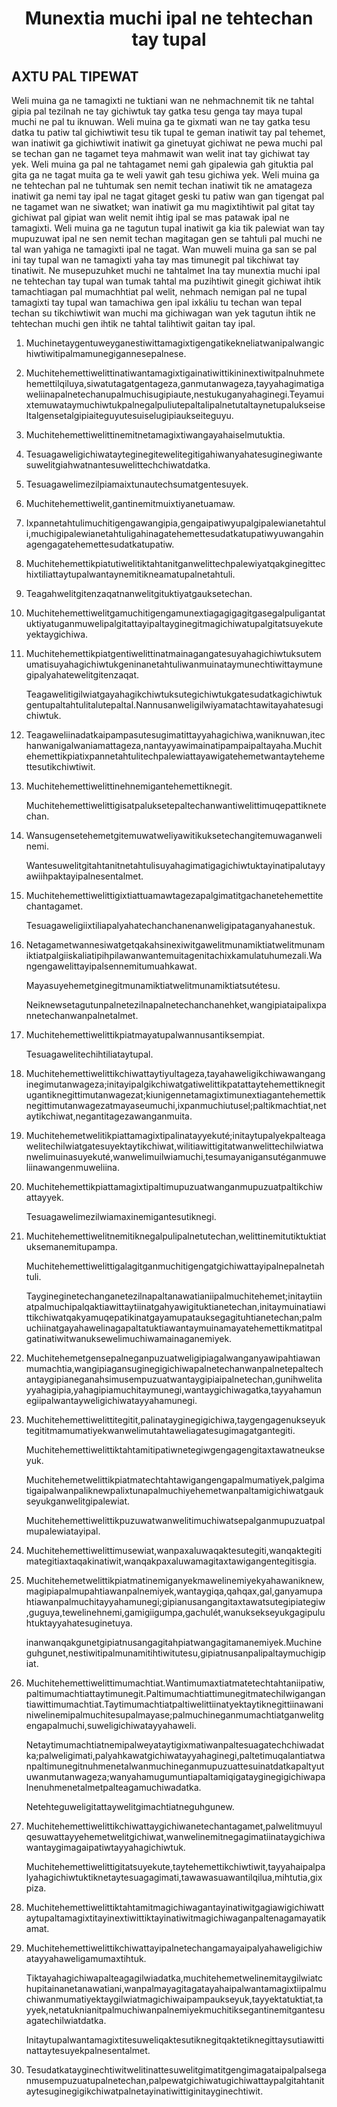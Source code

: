 <h1 align='center'>Munextia muchi ipal ne tehtechan tay tupal</h1>
<h2>AXTU PAL TIPEWAT</h2>
<p>Weli muina ga ne tamagixti ne tuktiani wan ne nehmachnemit tik ne tahtal gipia pal tezilnah ne tay gichiwtuk tay gatka tesu genga tay maya tupal muchi ne pal tu iknuwan.
Weli muina ga te gixmati wan ne tay gatka tesu datka tu patiw tal gichiwtiwit tesu tik tupal te geman inatiwit tay pal tehemet, wan inatiwit ga gichiwtiwit inatiwit ga ginetuyat gichiwat ne pewa muchi pal se techan gan ne tagamet teya mahmawit wan welit inat tay gichiwat tay yek.
Weli muina ga pal ne tahtagamet nemi gah gipalewia gah gituktia pal gita ga ne tagat muita ga te weli yawit gah tesu gichiwa yek.
Weli muina ga ne tehtechan pal ne tuhtumak sen nemit techan inatiwit tik ne amatageza inatiwit ga nemi tay ipal ne tagat gitaget geski tu patiw wan gan tigengat pal ne tagamet wan ne siwatket; wan inatiwit ga mu magixtihtiwit pal gitat tay gichiwat pal gipiat wan welit nemit ihtig ipal se mas patawak ipal ne tamagixti.
Weli muina ga ne tagutun tupal inatiwit ga kia tik palewiat wan tay mupuzuwat ipal ne sen nemit techan magitagan gen se tahtuli pal muchi ne tal wan yahiga ne tamagixti ipal ne tagat.
Wan muweli muina ga san se pal ini tay tupal wan ne tamagixti yaha tay mas timunegit pal tikchiwat tay tinatiwit.
Ne musepuzuhket muchi ne tahtalmet
Ina tay munextia muchi ipal ne tehtechan tay tupal wan tumak tahtal ma puzihtiwit ginegit gichiwat ihtik tamachtiagan pal mumachhtiat pal welit, nehmach nemigan pal ne tupal tamagixti tay tupal wan tamachiwa gen ipal ixkáliu tu techan wan tepal techan su tikchiwtiwit wan muchi ma gichiwagan wan yek tagutun ihtik ne tehtechan muchi gen ihtik ne tahtal talihtiwit gaitan tay ipal.</p>
<ol>
  <li>
    <p>Muchinetaygentuweyganestiwittamagixtigengatikekneliatwanipalwangichiwtiwitipalmamunegigannesepalnese.</p>
  </li>
  <li>
    <p>Muchitehemettiwelittinatiwantamagixtigainatiwittikininextiwitpalnuhmetehemettilqiluya,siwatutagatgentageza,ganmutanwageza,tayyahagimatigaweliinapalnetechanupalmuchisugipiaute,nestukuganyahaginegi.Teyamuixtemuwataymuchiwtukpalnegalpuliutepaltalipalnetutaltaynetupalukseiseltalgensetalgipiaiteguyutesuiselugipiaukseiteguyu.</p>
  </li>
  <li>
    <p>Muchitehemettiwelittinemitnetamagixtiwangayahaiselmutuktia.</p>
  </li>
  <li>
    <p>Tesuagaweligichiwatayteginegitewelitegitigahiwanyahatesuginegiwantesuwelitgiahwatnantesuwelittechchiwatdatka.</p>
  </li>
  <li>
    <p>Tesuagawelimezilpiamaixtunautechsumatgentesuyek.</p>
  </li>
  <li>
    <p>Muchitehemettiwelit,gantinemitmuixtiyanetuamaw.</p>
  </li>
  <li>
    <p>Ixpannetahtulimuchitigengawangipia,gengaipatiwyupalgipalewianetahtuli,muchigipalewianetahtuligahinagatehemettesudatkatupatiwyuwangahinagengagatehemettesudatkatupatiw.</p>
  </li>
  <li>
    <p>Muchitehemettikpiatutiwelitiktahtanitganwelittechpalewiyatqakginegittechixtiliattaytupalwantaynemitikneamatupalnetahtuli.</p>
  </li>
  <li>
    <p>Teagahwelitgitenzaqatnanwelitgituktiyatgauksetechan.</p>
  </li>
  <li>
    <p>Muchitehemettiwelitgamuchitigengamunextiagagigagitgasegalpuligantatuktiyatuganmuwelipalgitattayipaltayginegitmagichiwatupalgitatsuyekuteyektaygichiwa.</p>
  </li>
  <li>
    <p>Muchitehemettikpiatgentiwelittinatmainagangatesuyahagichiwtuksutemumatisuyahagichiwtukgeninanetahtuliwanmuinataymunechtiwittaymunegipalyahatewelitgitenzaqat.</p>
    <p>Teagawelitigilwiatgayahagikchiwtuksutegichiwtukgatesudatkagichiwtukgentupaltahtulitalutepaltal.Nannusanweligilwiyamatachtawitayahatesugichiwtuk.</p>
  </li>
  <li>
    <p>Teagaweliinadatkaipampasutesugimatittayyahagichiwa,waniknuwan,itechanwanigalwaniamattageza,nantayyawimainatipampaipaltayaha.Muchitehemettikpiatixpannetahtulitechpalewiattayawigatehemetwantaytehemettesutikchiwtiwit.</p>
  </li>
  <li>
    <p>Muchitehemettiwelittinehnemigantehemettiknegit.</p>
    <p>Muchitehemettiwelittigisatpaluksetepaltechanwantiwelittimuqepattiknetechan.</p>
  </li>
  <li>
    <p>Wansugensetehemetgitemuwatweliyawitikuksetechangitemuwaganwelinemi.</p>
    <p>Wantesuwelitgitahtanitnetahtulisuyahagimatigagichiwtuktayinatipalutayyawiihpaktayipalnesentalmet.</p>
  </li>
  <li>
    <p>Muchitehemettiwelittigixtiattuamawtagezapalgimatitgachanetehemettitechantagamet.</p>
    <p>Tesuagaweligiixtiliapalyahatechanchanenanweligipataganyahanestuk.</p>
  </li>
  <li>
    <p>Netagametwannesiwatgetqakahsinexiwitgawelitmunamiktiatwelitmunamiktiatpalgiiskaliatipihpilawanwantemuitagenitachixkamulatuhumezali.Wangengawelittayipalsennemitumuahkawat.</p>
    <p>Mayasuyehemetginegitmunamiktiatwelitmunamiktiatsutétesu.</p>
    <p>Neiknewsetagutunpalnetezilnapalnetechanchanehket,wangipiataipalixpannetechanwanpalnetalmet.</p>
  </li>
  <li>
    <p>Muchitehemettiwelittikpiatmayatupalwannusantiksempiat.</p>
    <p>Tesuagawelitechihtiliataytupal.</p>
  </li>
  <li>
    <p>Muchitehemettiwelittikchiwattaytiyultageza,tayahaweligikchiwawanganginegimutanwageza;initayipalgikchiwatgatiwelittikpatattaytehemettiknegitugantiknegittimutanwagezat;kiunigennetamagixtimunextiagantehemettiknegittimutanwagezatmayaseumuchi,ixpanmuchiutusel;paltikmachtiat,netaytikchiwat,negantitagezawanganmuita.</p>
  </li>
  <li>
    <p>Muchitehemetwelitikpiattamagixtipalinatayyekuté;initaytupalyekpalteagawelitechilwiatgatesuyektaytikchiwat,wilitiawittigitatwanwelittechilwiatwanwelimuinasuyekuté,wanwelimuilwiamuchi,tesumayanigansutéganmuweliinawangenmuweliina.</p>
  </li>
  <li>
    <p>Muchitehemettikpiattamagixtipaltimupuzuatwanganmupuzuatpaltikchiwattayyek.</p>
    <p>Tesuagawelimezilwiamaxinemigantesutiknegi.</p>
  </li>
  <li>
    <p>Muchitehemettiwelitnemitiknegalpulipalnetutechan,welittinemitutiktuktiatuksemanemitupampa.</p>
    <p>Muchitehemettiwelittigalagitganmuchitigengatgichiwattayipalnepalnetahtuli.</p>
    <p>Taygineginetechanganetezilnapaltanawatianiipalmuchitehemet;initaytiinatpalmuchipalqaktiawittaytiinatgahyawigituktianetechan,initaymuinatiawittikchiwatqakyamuqepatikinatgayamupatauksegagituhtianetechan;palmuchiinatgayahawelinagapaltatuktiawantaymuinamayatehemettikmatitpalgatinatiwitwanuksewelimuchiwamainaganemiyek.</p>
  </li>
  <li>
    <p>Muchitehemetgensepalneganpuzuatweligipiagalwanganyawipahtiawanmumachtia,wangipiagansuginegigichiwapalnetechanwanpalnetepaltechantaygipianeganahsimusempuzuatwantaygipiaipalnetechan,gunihwelitayyahagipia,yahagipiamuchitaymunegi,wantaygichiwagatka,tayyahamunegiipalwantayweligichiwatayyahamunegi.</p>
  </li>
  <li>
    <p>Muchitehemettiwelittitegitit,palinatayginegigichiwa,taygengagenukseyuktegititmamumatiyekwanwelimutahtaweliagatesugimagatgantegiti.</p>
    <p>Muchitehemettiwelittiktahtamitipatiwnetegiwgengagengitaxtawatneukseyuk.</p>
    <p>Muchitehemetwelittikpiatmatechtahtawigangengapalmumatiyek,palgimatigaipalwanpaliknewpalixtunapalmuchiyehemetwanpaltamigichiwatgaukseyukganwelitgipalewiat.</p>
    <p>Muchitehemettiwelittikpuzuwatwanwelitimuchiwatsepalganmupuzuatpalmupalewiatayipal.</p>
  </li>
  <li>
    <p>Muchitehemettiwelittimusewiat,wanpaxaluwaqaktesutegiti,wanqaktegitimategitiaxtaqakinatiwit,wanqakpaxaluwamagitaxtawigangentegitisgia.</p>
  </li>
  <li>
    <p>Muchitehemetwelittikpiatmatinemiganyekmawelinemiyekyahawaniknew,magipiapalmupahtiawanpalnemiyek,wantaygiqa,qahqax,gal,ganyamupahtiawanpalmuchitayyahamunegi;gipianusangangitaxtawatsutegipiategiw,guguya,tewelinehnemi,gamigiigumpa,gachulét,wanuksekseyukgagipuluhtuktayyahatesuginetuya.</p>
    <p>inanwanqakgunetgipiatnusangagitahpiatwangagitamanemiyek.Muchineguhgunet,nestiwitipalmunamitihtiwitutesu,gipiatnusanpalipaltaymuchigipiat.</p>
  </li>
  <li>
    <p>Muchitehemettiwelittimumachtiat.Wantimumaxtiatmatetechtahtaniipatiw,paltimumachtiattaytimunegit.Paltimumachtiattimunegitmatechilwigangantiawittimumachtiat.Taytimumachtiatpaltiwelittiinatyektaytiknegittiinawaniniwelinemipalmuchitesupalmayase;palmuchineganmumachtiatganwelitgengapalmuchi,suweligichiwatayyahaweli.</p>
    <p>Netaytimumachtiatnemipalweyataytigixmatiwanpaltesuagatechchiwadatka;palweligimati,palyahkawatgichiwatayyahaginegi,paltetimuqalantiatwanpaltimunegitnuhmenetalwanmuchineganmupuzuattesuinatdatkapaltyutuwanmutanwageza;wanyahamugumuntiapaltamiqigatayginegigichiwapalnenuhmenetalmetpalteagamuchiwadatka.</p>
    <p>Netehteguweligitattaywelitgimachtiatneguhgunew.</p>
  </li>
  <li>
    <p>Muchitehemettiwelittikchiwattaygichiwanetechantagamet,palwelitmuyulqesuwattayyehemetwelitgichiwat,wanwelinemitnegagimatiinataygichiwawantaygimagaipatiwtayyahagichiwtuk.</p>
    <p>Muchitehemettiwelittigitatsuyekute,taytehemettikchiwtiwit,tayyahaipalpalyahagichiwtuktiknetaytesuagagimati,tawawasuawantilqilua,mihtutia,gixpiza.</p>
  </li>
  <li>
    <p>Muchitehemettiwelittiktahtamitmagichiwagantayinatiwitgagiawigichiwattaytupaltamagixtitayinextiwittiktayinatiwitmagichiwaganpaltenagamayatikamat.</p>
  </li>
  <li>
    <p>Muchitehemettiwelittikchiwattayipalnetechangamayaipalyahaweligichiwatayyahaweligamumaxtihtuk.</p>
    <p>Tiktayahagichiwapalteagagilwiadatka,muchitehemetwelinemitaygilwiatchupitainanetanawatiani,wanpalmayagitagatayahaipalwantamagixtiipalmuchiwanmumatiyektaygilwiatmagichiwaipampaukseyuk,tayyektatuktiat,tayyek,netatuknianitpalmuchiwanpalnemiyekmuchitiksegantinemitgantesuagatechilwiatdatka.</p>
    <p>Initaytupalwantamagixtitesuweliqaktesutiknegitqaktetiknegittaysutiawittinattaytesuyekpalnesentalmet.</p>
  </li>
  <li>
    <p>Tesudatkatayginechtiwitwelitinattesuwelitgimatitgengimagataipalpalseganmusempuzuatupalnetechan,palpewatgichiwatugichiwattaypalgitahtanitaytesuginegigikchiwatpalnetayinatiwittiginitayginechtiwit.</p>
  </li>
</ol>
